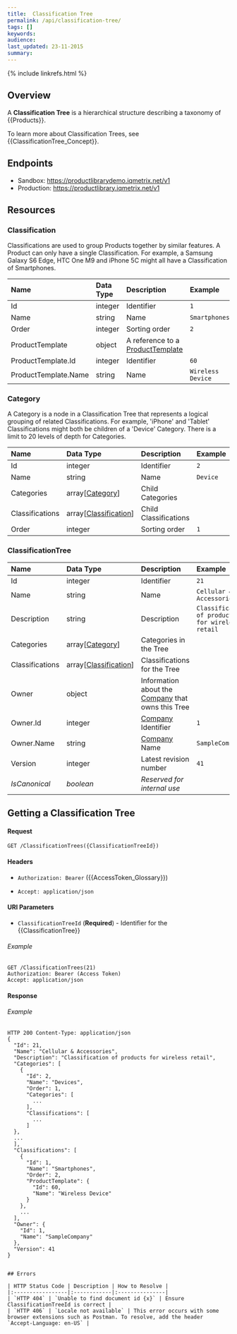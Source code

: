 ```yaml
---
title:  Classification Tree
permalink: /api/classification-tree/
tags: []
keywords: 
audience: 
last_updated: 23-11-2015
summary: 
---
```

{% include linkrefs.html %}

## Overview

A **Classification Tree** is a hierarchical structure describing a taxonomy of {{Products}}. 

To learn more about Classification Trees, see {{ClassificationTree_Concept}}.


## Endpoints

* Sandbox: <a href="https://productlibrarydemo.iqmetrix.net/v1">https://productlibrarydemo.iqmetrix.net/v1</a>
* Production: <a href="https://productlibrary.iqmetrix.net/v1">https://productlibrary.iqmetrix.net/v1</a>

## Resources

### Classification

Classifications are used to group Products together by similar features.
A Product can only have a single Classification.
For example, a Samsung Galaxy S6 Edge, HTC One M9 and iPhone 5C might all have a Classification of Smartphones.

| Name | Data Type | Description | Example |
|:-----|:----------|:------------|:--------|
| Id | integer | Identifier | `1` |
| Name | string | Name | `Smartphones` |
| Order | integer | Sorting order | `2` |
| ProductTemplate | object | A reference to a [ProductTemplate](/api/glossary/#producttemplate) |  |
| ProductTemplate.Id | integer | Identifier | `60` |
| ProductTemplate.Name | string | Name | `Wireless Device` |

### Category

A Category is a node in a Classification Tree that represents a logical grouping of related Classifications.
For example, 'iPhone' and 'Tablet' Classifications might both be children of a 'Device' Category.
There is a limit to 20 levels of depth for Categories.

| Name | Data Type | Description | Example |
|:-----|:----------|:------------|:--------|
| Id | integer | Identifier | `2` |
| Name | string | Name | `Device` |
| Categories | array[[Category](#category)] | Child Categories |  |
| Classifications | array[[Classification](#classification)]  | Child Classifications |  |
| Order | integer | Sorting order | `1` |

### ClassificationTree

| Name | Data Type | Description | Example |
|:-----|:----------|:------------|:--------|
| Id | integer | Identifier | `21` |
| Name | string | Name | `Cellular & Accessories` |
| Description | string | Description | `Classification of products for wireless retail` |
| Categories | array[[Category](#category)] | Categories in the Tree |  |
| Classifications | array[[Classification](#classification)] | Classifications for the Tree |  |
| Owner | object | Information about the [Company](/api/company-tree/#company) that owns this Tree |  |
| Owner.Id | integer | [Company](/api/company-tree/#company) Identifier | `1` |
| Owner.Name | string | [Company](/api/company-tree/#company) Name | `SampleCompany` |
| Version | integer | Latest revision number | `41` |
| *IsCanonical* | *boolean* | *Reserved for internal use* | |




## Getting a Classification Tree



#### Request

    GET /ClassificationTrees({ClassificationTreeId})

#### Headers

* `Authorization: Bearer` ({{AccessToken_Glossary}})

* `Accept: application/json`



#### URI Parameters

* `ClassificationTreeId` (**Required**)  - Identifier for the {{ClassificationTree}} 



###### Example

```
GET /ClassificationTrees(21)
Authorization: Bearer (Access Token)
Accept: application/json

```

#### Response



###### Example

```
HTTP 200 Content-Type: application/json
{
  "Id": 21,
  "Name": "Cellular & Accessories",
  "Description": "Classification of products for wireless retail",
  "Categories": [
    {
      "Id": 2,
      "Name": "Devices",
      "Order": 1,
      "Categories": [
        ...
      ],
      "Classifications": [
        ...
      ]
  },
  ...
  ],
  "Classifications": [
    {         
      "Id": 1,
      "Name": "Smartphones",
      "Order": 2,
      "ProductTemplate": {
        "Id": 60,
        "Name": "Wireless Device"
      }
    },
    ...
  ],
  "Owner": {
    "Id": 1,
    "Name": "SampleCompany"
  },
  "Version": 41
}
 

## Errors

| HTTP Status Code | Description | How to Resolve |
|:-----------------|:------------|:---------------|
| `HTTP 404` | `Unable to find document id {x}` | Ensure ClassificationTreeId is correct |
| `HTTP 406` | `Locale not available` | This error occurs with some browser extensions such as Postman. To resolve, add the header `Accept-Language: en-US` |
